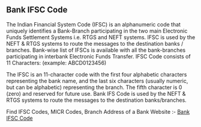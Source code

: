 ## Bank IFSC Code

The Indian Financial System Code (IFSC) is an alphanumeric code that  uniquely identifies a Bank-Branch participating in the two main  Electronic Funds Settlement Systems i.e. RTGS and NEFT systems. IFSC is  used by the NEFT & RTGS systems to route the messages to the  destination banks / branches. Bank-wise list of IFSCs is available with  all the bank-branches participating in interbank Electronic Funds  Transfer. IFSC Code consists of 11 Characters: (example:  ABCD0123456)

The IFSC is an 11-character code with the first four alphabetic  characters representing the bank name, and the last six characters  (usually numeric, but can be alphabetic) representing the branch. The  fifth character is 0 (zero) and reserved for future use. Bank IFS Code  is used by the NEFT & RTGS systems to route the messages to the  destination banks/branches.

Find IFSC Codes, MICR Codes, Branch Address of a Bank 
Website :- [Bank IFSC Code](ans9.com/bankifsccode)
